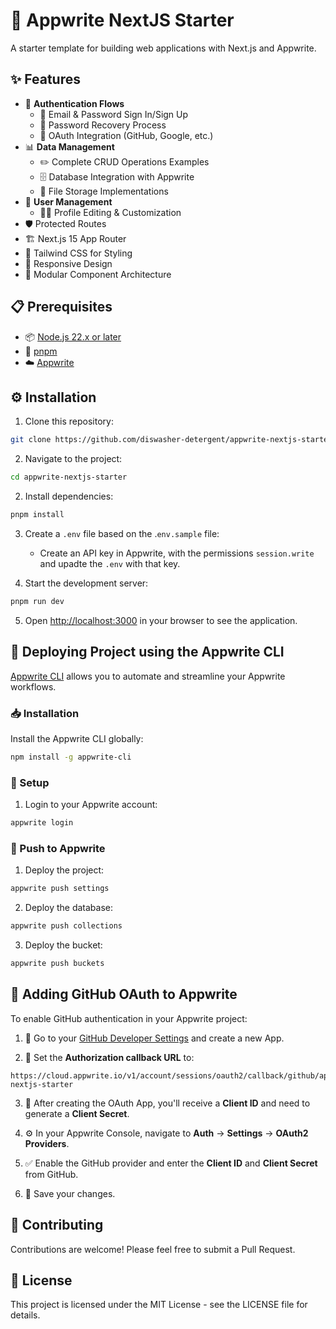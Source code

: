 # 🚀 Appwrite NextJS Starter

A starter template for building web applications with Next.js and Appwrite.

## ✨ Features

- 🔐 **Authentication Flows**
  - 📧 Email & Password Sign In/Sign Up
  - 🔄 Password Recovery Process
  - 🔑 OAuth Integration (GitHub, Google, etc.)
- 📊 **Data Management**
  - ✏️ Complete CRUD Operations Examples
  - 🗄️ Database Integration with Appwrite
  - 📁 File Storage Implementations
- 👤 **User Management**
  - 👨‍💻 Profile Editing & Customization
- 🛡️ Protected Routes
- 🏗️ Next.js 15 App Router
- 🎨 Tailwind CSS for Styling
- 📱 Responsive Design
- 🧩 Modular Component Architecture

## 📋 Prerequisites

- 📦 [Node.js 22.x or later](https://nodejs.org/en/download)
- 🔧 [pnpm](https://pnpm.io/)
- ☁️ [Appwrite](https://cloud.appwrite.io)

## ⚙️ Installation

1. Clone this repository:

```bash
git clone https://github.com/diswasher-detergent/appwrite-nextjs-starter.git
```

2. Navigate to the project:

```bash
cd appwrite-nextjs-starter
```

2. Install dependencies:

```bash
pnpm install
```

3. Create a `.env` file based on the .`env.sample` file:

   - Create an API key in Appwrite, with the permissions `session.write` and upadte the `.env` with that key.

4. Start the development server:

```bash
pnpm run dev
```

5. Open [http://localhost:3000](http://localhost:3000) in your browser to see the application.

## 🚢 Deploying Project using the Appwrite CLI

[Appwrite CLI](https://appwrite.io/docs/tooling/command-line/installation) allows you to automate and streamline your Appwrite workflows.

### 📥 Installation

Install the Appwrite CLI globally:

```bash
npm install -g appwrite-cli
```

### 🔧 Setup

1. Login to your Appwrite account:

```bash
appwrite login
```

### 🚀 Push to Appwrite

1. Deploy the project:

```bash
appwrite push settings
```

2. Deploy the database:

```bash
appwrite push collections
```

3. Deploy the bucket:

```bash
appwrite push buckets
```

## 🔑 Adding GitHub OAuth to Appwrite

To enable GitHub authentication in your Appwrite project:

1. 🔗 Go to your [GitHub Developer Settings](https://github.com/settings/apps) and create a new App.

2. 🔄 Set the **Authorization callback URL** to:

```
https://cloud.appwrite.io/v1/account/sessions/oauth2/callback/github/appwrite-nextjs-starter
```

3. 🔐 After creating the OAuth App, you'll receive a **Client ID** and need to generate a **Client Secret**.

4. ⚙️ In your Appwrite Console, navigate to **Auth** → **Settings** → **OAuth2 Providers**.

5. ✅ Enable the GitHub provider and enter the **Client ID** and **Client Secret** from GitHub.

6. 💾 Save your changes.

## 👥 Contributing

Contributions are welcome! Please feel free to submit a Pull Request.

## 📄 License

This project is licensed under the MIT License - see the LICENSE file for details.
